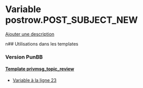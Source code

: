 # Variable postrow.POST_SUBJECT_NEW
[Ajouter une description](https://fa-tvars.appspot.com/postrow.POST_SUBJECT_NEW)

n## Utilisations dans les templates

### Version PunBB

#### [Template privmsg_topic_review](punbb/privmsg_topic_review.md)
* [Variable à la ligne 23](../punbb/privmsg_topic_review.tpl#L23)